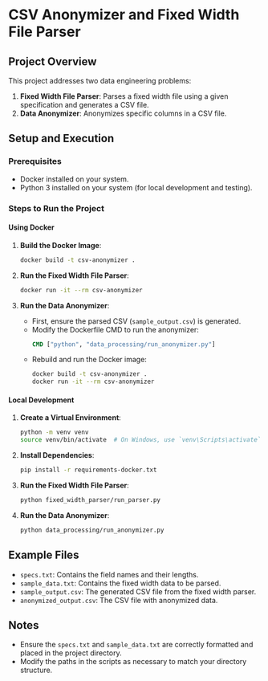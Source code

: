 # CSV Anonymizer and Fixed Width File Parser

## Project Overview
This project addresses two data engineering problems:

1. **Fixed Width File Parser**: Parses a fixed width file using a given specification and generates a CSV file.
2. **Data Anonymizer**: Anonymizes specific columns in a CSV file.

## Setup and Execution

### Prerequisites
- Docker installed on your system.
- Python 3 installed on your system (for local development and testing).

### Steps to Run the Project

#### Using Docker

1. **Build the Docker Image**:
    ```sh
    docker build -t csv-anonymizer .
    ```

2. **Run the Fixed Width File Parser**:
    ```sh
    docker run -it --rm csv-anonymizer
    ```

3. **Run the Data Anonymizer**:
    - First, ensure the parsed CSV (`sample_output.csv`) is generated.
    - Modify the Dockerfile CMD to run the anonymizer:
        ```dockerfile
        CMD ["python", "data_processing/run_anonymizer.py"]
        ```
    - Rebuild and run the Docker image:
        ```sh
        docker build -t csv-anonymizer .
        docker run -it --rm csv-anonymizer
        ```

#### Local Development

1. **Create a Virtual Environment**:
    ```sh
    python -m venv venv
    source venv/bin/activate  # On Windows, use `venv\Scripts\activate`
    ```

2. **Install Dependencies**:
    ```sh
    pip install -r requirements-docker.txt
    ```

3. **Run the Fixed Width File Parser**:
    ```sh
    python fixed_width_parser/run_parser.py
    ```

4. **Run the Data Anonymizer**:
    ```sh
    python data_processing/run_anonymizer.py
    ```

## Example Files

- `specs.txt`: Contains the field names and their lengths.
- `sample_data.txt`: Contains the fixed width data to be parsed.
- `sample_output.csv`: The generated CSV file from the fixed width parser.
- `anonymized_output.csv`: The CSV file with anonymized data.

## Notes
- Ensure the `specs.txt` and `sample_data.txt` are correctly formatted and placed in the project directory.
- Modify the paths in the scripts as necessary to match your directory structure.
